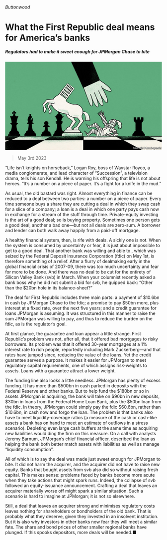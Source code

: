 ###### Buttonwood

# What the First Republic deal means for America’s banks 

##### Regulators had to make it sweet enough for JPMorgan Chase to bite 

![image](images/20230506_FND002.jpg) 

> May 3rd 2023 

“Life isn’t knights on horseback,” Logan Roy, boss of Waystar Royco, a media conglomerate, and lead character of “Succession”, a television drama, tells his son Kendall. He is warning his offspring that life is not about heroes. “It’s a number on a piece of paper. It’s a fight for a knife in the mud.” 

As usual, the old bastard was right. Almost everything in finance can be reduced to a deal between two parties: a number on a piece of paper. Every time someone buys a share they are cutting a deal in which they swap cash for a slice of a company; a loan is a deal in which one party pays cash now in exchange for a stream of the stuff through time. Private-equity investing is the art of a good deal; so is buying property. Sometimes one person gets a good deal, another a bad one—but not all deals are zero-sum. A borrower and lender can both walk away happily from a paid-off mortgage. 

A healthy financial system, then, is rife with deals. A sickly one is not. When the system is consumed by uncertainty or fear, it is just about impossible to get to a good deal. That another bank was willing and able to , which was seized by the Federal Deposit Insurance Corporation (fdic) on May 1st, is therefore something of a relief. After a flurry of dealmaking early in the global financial crisis of 2007-09, there was too much uncertainty and fear for more to be done. And there was no deal to be cut for the entirety of Silicon Valley Bank (svb) in March. When your columnist recently asked a bank boss why he did not submit a bid for svb, he quipped back: “Other than the $20bn hole in its balance-sheet?” 

The deal for First Republic includes three main parts: a payment of $10.6bn in cash by JPMorgan Chase to the fdic; a promise to pay $50bn more, plus interest at a fixed rate, over the next five years; and a credit guarantee for loans JPMorgan is assuming. It was structured in this manner to raise the sum JPMorgan was willing to pay, and thus to reduce the burden on the fdic, as is the regulator’s goal.

At first glance, the guarantee and loan appear a little strange. First Republic’s problem was not, after all, that it offered bad mortgages to risky borrowers. Its problem was that it offered 30-year mortgages at a 1% interest rate to rich people, reportedly including Mark Zuckerberg—and that rates have jumped since, reducing the value of the loans. Yet the credit guarantee serves a purpose. It makes it easier for JPMorgan to meet regulatory capital requirements, one of which assigns risk-weights to assets. Loans with a guarantee attract a lower weight. 

The funding line also looks a little needless. JPMorgan has plenty of excess funding. It has more than $500bn in cash parked in deposits with the Federal Reserve and other banks. But to help fund the $180bn or so in assets JPMorgan is acquiring, the bank will take on $90bn in new deposits, $30bn in loans from the Federal Home Loan Bank, plus the $50bn loan from the fdic. In theory, JPMorgan could simply pay the fdic $60.6bn, rather than $10.6bn, in cash now and forgo the loan. The problem is that banks also have to meet liquidity-coverage ratios (a measure of the cash or cash-like assets a bank has on hand to meet an estimate of outflows in a stress scenario). Depleting even large cash buffers at the same time as acquiring new liabilities would ding the firm on this measure. On a call with analysts Jeremy Barnum, JPMorgan’s chief financial officer, described the loan as helping the bank both better match assets with liabilities as well as manage “liquidity consumption”. 

All of which is to say the deal was made just sweet enough for JPMorgan to bite. It did not harm the acquirer, and the acquirer did not have to raise new equity. Banks that bought assets from svb also did so without raising fresh capital. This makes sense: problems faced by banks become more acute when they take actions that might spark runs. Indeed, the collapse of svb followed an equity-issuance announcement. Crafting a deal that leaves an acquirer materially worse off might spark a similar situation. Such a scenario is hard to imagine at JPMorgan; it is not so elsewhere.

Still, a deal that leaves an acquirer strong and minimises regulatory costs leaves nothing for shareholders or bondholders of the old bank. That is probably what they deserve, given they invested in an insolvent institution. But it is also why investors in other banks now fear they will meet a similar fate. The share and bond prices of other smaller regional banks have plunged. If this spooks depositors, more deals will be needed.■






